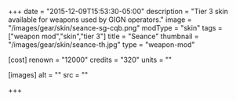 +++
date = "2015-12-09T15:53:30-05:00"
description = "Tier 3 skin available for weapons used by GIGN operators."
image = "/images/gear/skin/seance-sg-cqb.png"
modType = "skin"
tags = ["weapon mod","skin","tier 3"]
title = "Seance"
thumbnail = "/images/gear/skin/seance-th.jpg"
type = "weapon-mod"

[cost]
  renown = "12000"
  credits = "320"
  units = ""

[images]
  alt = ""
  src = ""

+++
